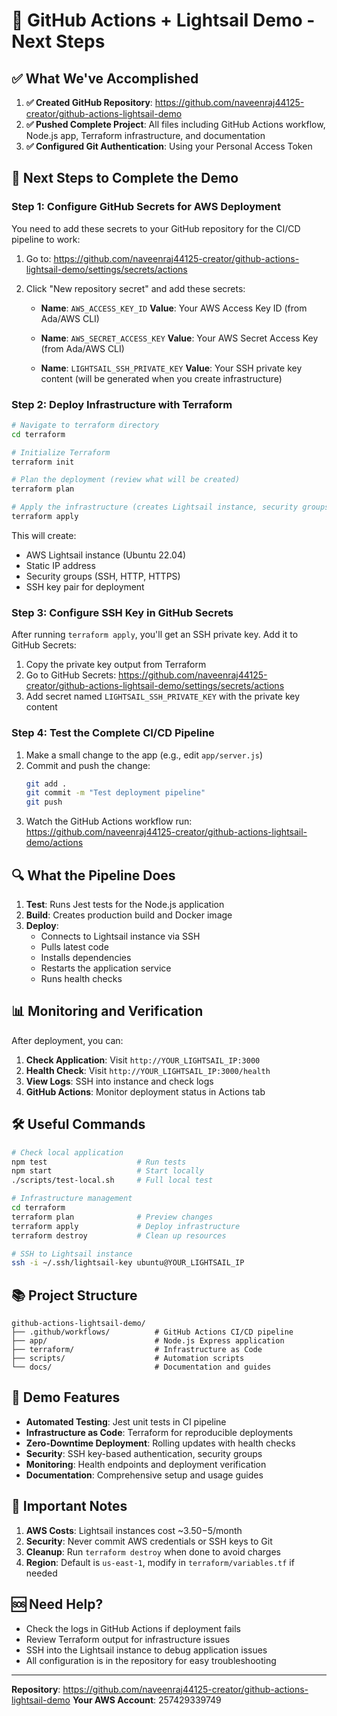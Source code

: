 # 🚀 GitHub Actions + Lightsail Demo - Next Steps

## ✅ What We've Accomplished

1. **✅ Created GitHub Repository**: https://github.com/naveenraj44125-creator/github-actions-lightsail-demo
2. **✅ Pushed Complete Project**: All files including GitHub Actions workflow, Node.js app, Terraform infrastructure, and documentation
3. **✅ Configured Git Authentication**: Using your Personal Access Token

## 🎯 Next Steps to Complete the Demo

### Step 1: Configure GitHub Secrets for AWS Deployment

You need to add these secrets to your GitHub repository for the CI/CD pipeline to work:

1. Go to: https://github.com/naveenraj44125-creator/github-actions-lightsail-demo/settings/secrets/actions

2. Click "New repository secret" and add these secrets:

   - **Name**: `AWS_ACCESS_KEY_ID`
     **Value**: Your AWS Access Key ID (from Ada/AWS CLI)

   - **Name**: `AWS_SECRET_ACCESS_KEY`
     **Value**: Your AWS Secret Access Key (from Ada/AWS CLI)

   - **Name**: `LIGHTSAIL_SSH_PRIVATE_KEY`
     **Value**: Your SSH private key content (will be generated when you create infrastructure)

### Step 2: Deploy Infrastructure with Terraform

```bash
# Navigate to terraform directory
cd terraform

# Initialize Terraform
terraform init

# Plan the deployment (review what will be created)
terraform plan

# Apply the infrastructure (creates Lightsail instance, security groups, etc.)
terraform apply
```

This will create:
- AWS Lightsail instance (Ubuntu 22.04)
- Static IP address
- Security groups (SSH, HTTP, HTTPS)
- SSH key pair for deployment

### Step 3: Configure SSH Key in GitHub Secrets

After running `terraform apply`, you'll get an SSH private key. Add it to GitHub Secrets:

1. Copy the private key output from Terraform
2. Go to GitHub Secrets: https://github.com/naveenraj44125-creator/github-actions-lightsail-demo/settings/secrets/actions
3. Add secret named `LIGHTSAIL_SSH_PRIVATE_KEY` with the private key content

### Step 4: Test the Complete CI/CD Pipeline

1. Make a small change to the app (e.g., edit `app/server.js`)
2. Commit and push the change:
   ```bash
   git add .
   git commit -m "Test deployment pipeline"
   git push
   ```
3. Watch the GitHub Actions workflow run: https://github.com/naveenraj44125-creator/github-actions-lightsail-demo/actions

## 🔍 What the Pipeline Does

1. **Test**: Runs Jest tests for the Node.js application
2. **Build**: Creates production build and Docker image
3. **Deploy**: 
   - Connects to Lightsail instance via SSH
   - Pulls latest code
   - Installs dependencies
   - Restarts the application service
   - Runs health checks

## 📊 Monitoring and Verification

After deployment, you can:

1. **Check Application**: Visit `http://YOUR_LIGHTSAIL_IP:3000`
2. **Health Check**: Visit `http://YOUR_LIGHTSAIL_IP:3000/health`
3. **View Logs**: SSH into instance and check logs
4. **GitHub Actions**: Monitor deployment status in Actions tab

## 🛠 Useful Commands

```bash
# Check local application
npm test                    # Run tests
npm start                   # Start locally
./scripts/test-local.sh     # Full local test

# Infrastructure management
cd terraform
terraform plan              # Preview changes
terraform apply             # Deploy infrastructure
terraform destroy           # Clean up resources

# SSH to Lightsail instance
ssh -i ~/.ssh/lightsail-key ubuntu@YOUR_LIGHTSAIL_IP
```

## 📚 Project Structure

```
github-actions-lightsail-demo/
├── .github/workflows/          # GitHub Actions CI/CD pipeline
├── app/                        # Node.js Express application
├── terraform/                  # Infrastructure as Code
├── scripts/                    # Automation scripts
└── docs/                       # Documentation and guides
```

## 🎯 Demo Features

- **Automated Testing**: Jest unit tests in CI pipeline
- **Infrastructure as Code**: Terraform for reproducible deployments
- **Zero-Downtime Deployment**: Rolling updates with health checks
- **Security**: SSH key-based authentication, security groups
- **Monitoring**: Health endpoints and deployment verification
- **Documentation**: Comprehensive setup and usage guides

## 🚨 Important Notes

1. **AWS Costs**: Lightsail instances cost ~$3.50-$5/month
2. **Security**: Never commit AWS credentials or SSH keys to Git
3. **Cleanup**: Run `terraform destroy` when done to avoid charges
4. **Region**: Default is `us-east-1`, modify in `terraform/variables.tf` if needed

## 🆘 Need Help?

- Check the logs in GitHub Actions if deployment fails
- Review Terraform output for infrastructure issues
- SSH into the Lightsail instance to debug application issues
- All configuration is in the repository for easy troubleshooting

---

**Repository**: https://github.com/naveenraj44125-creator/github-actions-lightsail-demo
**Your AWS Account**: 257429339749
